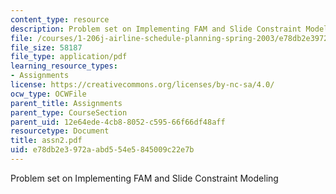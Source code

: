 ```yaml
---
content_type: resource
description: Problem set on Implementing FAM and Slide Constraint Modeling
file: /courses/1-206j-airline-schedule-planning-spring-2003/e78db2e3972aabd554e5845009c22e7b_assn2.pdf
file_size: 58187
file_type: application/pdf
learning_resource_types:
- Assignments
license: https://creativecommons.org/licenses/by-nc-sa/4.0/
ocw_type: OCWFile
parent_title: Assignments
parent_type: CourseSection
parent_uid: 12e64ede-4cb8-8052-c595-66f66df48aff
resourcetype: Document
title: assn2.pdf
uid: e78db2e3-972a-abd5-54e5-845009c22e7b
---
```

Problem set on Implementing FAM and Slide Constraint Modeling